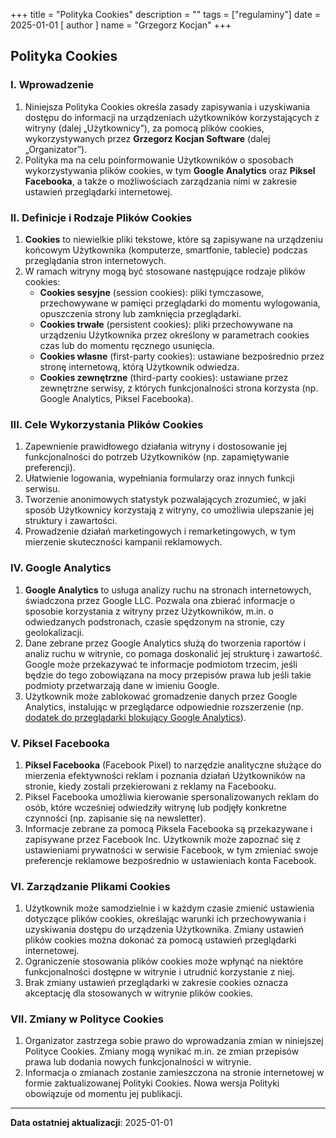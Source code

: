 +++
title = "Polityka Cookies"
description = ""
tags = ["regulaminy"]
date = 2025-01-01
[ author ]
  name = "Grzegorz Kocjan"
+++

## Polityka Cookies

### I. Wprowadzenie
1. Niniejsza Polityka Cookies określa zasady zapisywania i uzyskiwania dostępu do informacji na urządzeniach użytkowników korzystających z witryny (dalej „Użytkownicy”), za pomocą plików cookies, wykorzystywanych przez **Grzegorz Kocjan Software** (dalej „Organizator”).
2. Polityka ma na celu poinformowanie Użytkowników o sposobach wykorzystywania plików cookies, w tym **Google Analytics** oraz **Piksel Facebooka**, a także o możliwościach zarządzania nimi w zakresie ustawień przeglądarki internetowej.

### II. Definicje i Rodzaje Plików Cookies
1. **Cookies** to niewielkie pliki tekstowe, które są zapisywane na urządzeniu końcowym Użytkownika (komputerze, smartfonie, tablecie) podczas przeglądania stron internetowych.
2. W ramach witryny mogą być stosowane następujące rodzaje plików cookies:
   - **Cookies sesyjne** (session cookies): pliki tymczasowe, przechowywane w pamięci przeglądarki do momentu wylogowania, opuszczenia strony lub zamknięcia przeglądarki.
   - **Cookies trwałe** (persistent cookies): pliki przechowywane na urządzeniu Użytkownika przez określony w parametrach cookies czas lub do momentu ręcznego usunięcia.
   - **Cookies własne** (first-party cookies): ustawiane bezpośrednio przez stronę internetową, którą Użytkownik odwiedza.
   - **Cookies zewnętrzne** (third-party cookies): ustawiane przez zewnętrzne serwisy, z których funkcjonalności strona korzysta (np. Google Analytics, Piksel Facebooka).

### III. Cele Wykorzystania Plików Cookies
1. Zapewnienie prawidłowego działania witryny i dostosowanie jej funkcjonalności do potrzeb Użytkowników (np. zapamiętywanie preferencji).
2. Ułatwienie logowania, wypełniania formularzy oraz innych funkcji serwisu.
3. Tworzenie anonimowych statystyk pozwalających zrozumieć, w jaki sposób Użytkownicy korzystają z witryny, co umożliwia ulepszanie jej struktury i zawartości.
4. Prowadzenie działań marketingowych i remarketingowych, w tym mierzenie skuteczności kampanii reklamowych.

### IV. Google Analytics
1. **Google Analytics** to usługa analizy ruchu na stronach internetowych, świadczona przez Google LLC. Pozwala ona zbierać informacje o sposobie korzystania z witryny przez Użytkowników, m.in. o odwiedzanych podstronach, czasie spędzonym na stronie, czy geolokalizacji.
2. Dane zebrane przez Google Analytics służą do tworzenia raportów i analiz ruchu w witrynie, co pomaga doskonalić jej strukturę i zawartość. Google może przekazywać te informacje podmiotom trzecim, jeśli będzie do tego zobowiązana na mocy przepisów prawa lub jeśli takie podmioty przetwarzają dane w imieniu Google.
3. Użytkownik może zablokować gromadzenie danych przez Google Analytics, instalując w przeglądarce odpowiednie rozszerzenie (np. [dodatek do przeglądarki blokujący Google Analytics](https://tools.google.com/dlpage/gaoptout)).

### V. Piksel Facebooka
1. **Piksel Facebooka** (Facebook Pixel) to narzędzie analityczne służące do mierzenia efektywności reklam i poznania działań Użytkowników na stronie, kiedy zostali przekierowani z reklamy na Facebooku.
2. Piksel Facebooka umożliwia kierowanie spersonalizowanych reklam do osób, które wcześniej odwiedziły witrynę lub podjęły konkretne czynności (np. zapisanie się na newsletter).
3. Informacje zebrane za pomocą Piksela Facebooka są przekazywane i zapisywane przez Facebook Inc. Użytkownik może zapoznać się z ustawieniami prywatności w serwisie Facebook, w tym zmieniać swoje preferencje reklamowe bezpośrednio w ustawieniach konta Facebook.

### VI. Zarządzanie Plikami Cookies
1. Użytkownik może samodzielnie i w każdym czasie zmienić ustawienia dotyczące plików cookies, określając warunki ich przechowywania i uzyskiwania dostępu do urządzenia Użytkownika. Zmiany ustawień plików cookies można dokonać za pomocą ustawień przeglądarki internetowej.
2. Ograniczenie stosowania plików cookies może wpłynąć na niektóre funkcjonalności dostępne w witrynie i utrudnić korzystanie z niej.
3. Brak zmiany ustawień przeglądarki w zakresie cookies oznacza akceptację dla stosowanych w witrynie plików cookies.

### VII. Zmiany w Polityce Cookies
1. Organizator zastrzega sobie prawo do wprowadzania zmian w niniejszej Polityce Cookies. Zmiany mogą wynikać m.in. ze zmian przepisów prawa lub dodania nowych funkcjonalności w witrynie.
2. Informacja o zmianach zostanie zamieszczona na stronie internetowej w formie zaktualizowanej Polityki Cookies. Nowa wersja Polityki obowiązuje od momentu jej publikacji.

---
**Data ostatniej aktualizacji**: 2025-01-01
